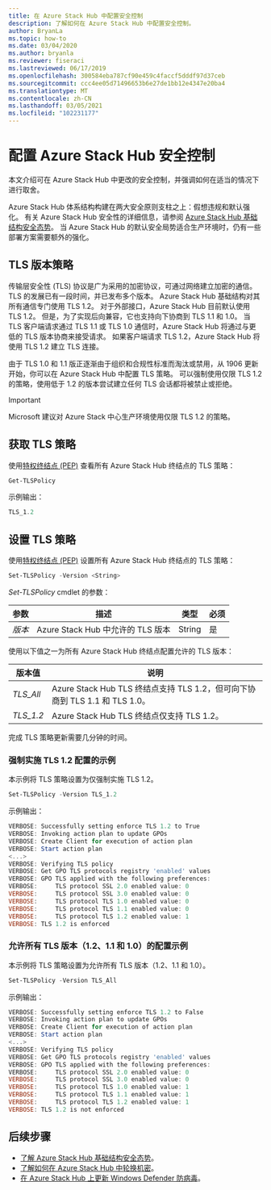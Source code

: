 ```yaml
---
title: 在 Azure Stack Hub 中配置安全控制
description: 了解如何在 Azure Stack Hub 中配置安全控制。
author: BryanLa
ms.topic: how-to
ms.date: 03/04/2020
ms.author: bryanla
ms.reviewer: fiseraci
ms.lastreviewed: 06/17/2019
ms.openlocfilehash: 300584eba787cf90e459c4faccf5dddf97d37ceb
ms.sourcegitcommit: ccc4ee05d71496653b6e27de1bb12e4347e20ba4
ms.translationtype: MT
ms.contentlocale: zh-CN
ms.lasthandoff: 03/05/2021
ms.locfileid: "102231177"
---
```

# <a name="configure-azure-stack-hub-security-controls"></a>配置 Azure Stack Hub 安全控制

本文介绍可在 Azure Stack Hub 中更改的安全控制，并强调如何在适当的情况下进行取舍。

Azure Stack Hub 体系结构构建在两大安全原则支柱之上：假想违规和默认强化。 有关 Azure Stack Hub 安全性的详细信息，请参阅 [Azure Stack Hub 基础结构安全态势](azure-stack-security-foundations.md)。 当 Azure Stack Hub 的默认安全局势适合生产环境时，仍有一些部署方案需要额外的强化。

## <a name="tls-version-policy"></a>TLS 版本策略

传输层安全性 (TLS) 协议是广为采用的加密协议，可通过网络建立加密的通信。 TLS 的发展已有一段时间，并已发布多个版本。 Azure Stack Hub 基础结构对其所有通信专门使用 TLS 1.2。 对于外部接口，Azure Stack Hub 目前默认使用 TLS 1.2。 但是，为了实现后向兼容，它也支持向下协商到 TLS 1.1 和 1.0。 当 TLS 客户端请求通过 TLS 1.1 或 TLS 1.0 通信时，Azure Stack Hub 将通过与更低的 TLS 版本协商来接受请求。 如果客户端请求 TLS 1.2，Azure Stack Hub 将使用 TLS 1.2 建立 TLS 连接。

由于 TLS 1.0 和 1.1 版正逐渐由于组织和合规性标准而淘汰或禁用，从 1906 更新开始，你可以在 Azure Stack Hub 中配置 TLS 策略。 可以强制使用仅限 TLS 1.2 的策略，使用低于 1.2 的版本尝试建立任何 TLS 会话都将被禁止或拒绝。

> [!IMPORTANT]
> Microsoft 建议对 Azure Stack 中心生产环境使用仅限 TLS 1.2 的策略。

## <a name="get-tls-policy"></a>获取 TLS 策略

使用[特权终结点 (PEP)](azure-stack-privileged-endpoint.md) 查看所有 Azure Stack Hub 终结点的 TLS 策略：

```powershell
Get-TLSPolicy
```

示例输出：

```powershell
TLS_1.2
```

## <a name="set-tls-policy"></a>设置 TLS 策略

使用[特权终结点 (PEP)](azure-stack-privileged-endpoint.md) 设置所有 Azure Stack Hub 终结点的 TLS 策略：

```powershell
Set-TLSPolicy -Version <String>
```

*Set-TLSPolicy* cmdlet 的参数：

| 参数 | 描述 | 类型 | 必须 |
|-----|-----|-----|-----|
| *版本* | Azure Stack Hub 中允许的 TLS 版本 | String | 是 |

使用以下值之一为所有 Azure Stack Hub 终结点配置允许的 TLS 版本：

| 版本值 | 说明 |
|-------|-------|
| *TLS_All* | Azure Stack Hub TLS 终结点支持 TLS 1.2，但可向下协商到 TLS 1.1 和 TLS 1.0。 |
| *TLS_1.2* | Azure Stack Hub TLS 终结点仅支持 TLS 1.2。 |

完成 TLS 策略更新需要几分钟的时间。

### <a name="enforce-tls-12-configuration-example"></a>强制实施 TLS 1.2 配置的示例

本示例将 TLS 策略设置为仅强制实施 TLS 1.2。

```powershell
Set-TLSPolicy -Version TLS_1.2
```

示例输出：

```powershell
VERBOSE: Successfully setting enforce TLS 1.2 to True
VERBOSE: Invoking action plan to update GPOs
VERBOSE: Create Client for execution of action plan
VERBOSE: Start action plan
<...>
VERBOSE: Verifying TLS policy
VERBOSE: Get GPO TLS protocols registry 'enabled' values
VERBOSE: GPO TLS applied with the following preferences:
VERBOSE:     TLS protocol SSL 2.0 enabled value: 0
VERBOSE:     TLS protocol SSL 3.0 enabled value: 0
VERBOSE:     TLS protocol TLS 1.0 enabled value: 0
VERBOSE:     TLS protocol TLS 1.1 enabled value: 0
VERBOSE:     TLS protocol TLS 1.2 enabled value: 1
VERBOSE: TLS 1.2 is enforced
```

### <a name="allow-all-versions-of-tls-12-11-and-10-configuration-example"></a>允许所有 TLS 版本（1.2、1.1 和 1.0）的配置示例

本示例将 TLS 策略设置为允许所有 TLS 版本（1.2、1.1 和 1.0）。

```powershell
Set-TLSPolicy -Version TLS_All
```

示例输出：

```powershell
VERBOSE: Successfully setting enforce TLS 1.2 to False
VERBOSE: Invoking action plan to update GPOs
VERBOSE: Create Client for execution of action plan
VERBOSE: Start action plan
<...>
VERBOSE: Verifying TLS policy
VERBOSE: Get GPO TLS protocols registry 'enabled' values
VERBOSE: GPO TLS applied with the following preferences:
VERBOSE:     TLS protocol SSL 2.0 enabled value: 0
VERBOSE:     TLS protocol SSL 3.0 enabled value: 0
VERBOSE:     TLS protocol TLS 1.0 enabled value: 1
VERBOSE:     TLS protocol TLS 1.1 enabled value: 1
VERBOSE:     TLS protocol TLS 1.2 enabled value: 1
VERBOSE: TLS 1.2 is not enforced
```

## <a name="next-steps"></a>后续步骤

- [了解 Azure Stack Hub 基础结构安全态势](azure-stack-security-foundations.md)。
- [了解如何在 Azure Stack Hub 中轮换机密](azure-stack-rotate-secrets.md)。
- [在 Azure Stack Hub 上更新 Windows Defender 防病毒](azure-stack-security-av.md)。
